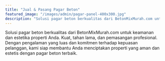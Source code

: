 ```yaml
---
title: "Jual & Pasang Pagar Beton"
featured_image: "/images/admin/pagar-panel-400x300.jpg"
description: "Solusi pagar beton berkualitas dari BetonMixMurah.com untuk keamanan dan estetika properti Anda. Kuat, tahan lama, dan pemasangan profesional."
---
```


Solusi pagar beton berkualitas dari BetonMixMurah.com untuk keamanan dan estetika properti Anda. Kuat, tahan lama, dan pemasangan profesional. Dengan pengalaman yang luas dan komitmen terhadap kepuasan pelanggan, kami siap membantu Anda menciptakan properti yang aman dan estetis dengan pagar beton terbaik.